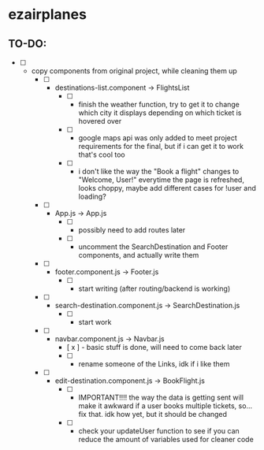 # ezairplanes

## TO-DO: 
* [ ] - copy components from original project, while cleaning them up 
    * [ ] - destinations-list.component -> FlightsList
        * [ ] - finish the weather function, try to get it to change which city it displays depending on which ticket is hovered over 
        * [ ] - google maps api was only added to meet project requirements for the final, but if i can get it to work that's cool too 
        * [ ] - i don't like the way the "Book a flight" changes to "Welcome, User!" everytime the page is refreshed, looks choppy, maybe add different cases for !user and loading? 
    * [ ] - App.js -> App.js
        * [ ] - possibly need to add routes later
        * [ ] - uncomment the SearchDestination and Footer components, and actually write them 
    * [ ] - footer.component.js -> Footer.js
        * [ ] - start writing (after routing/backend is working)
    * [ ] - search-destination.component.js -> SearchDestination.js
        * [ ] - start work 
    * [ ] - navbar.component.js -> Navbar.js
        * [ x ] - basic stuff is done, will need to come back later
        * [ ] - rename someone of the Links, idk if i like them
    * [ ] - edit-destination.component.js -> BookFlight.js
        * [ ] - IMPORTANT!!!! the way the data is getting sent will make it awkward if a user books multiple tickets, so... fix that. idk how yet, but it should be changed 
        * [ ] - check your updateUser function to see if you can reduce the amount of variables used for cleaner code 